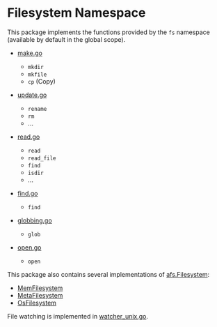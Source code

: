 # Filesystem Namespace

This package implements the functions provided by the ``fs`` namespace (available by default in the global scope).
- [make.go](./make.go)
    - ``mkdir``
    - ``mkfile``
    - ``cp`` (Copy)

- [update.go](./update.go)
    - ``rename``
    - ``rm``
    - ...

- [read.go](./read.go)
    - ``read``
    - ``read_file``
    - ``find``
    - ``isdir``
    - ...

- [find.go](./find.go)
    - ``find``

- [globbing.go](./globbing.go)
    - ``glob``

- [open.go](./open.go)
    - ``open``

This package also contains several implementations of [afs.Filesystem](../../afs/abstract_fs.go):
- [MemFilesystem](./memory_filesystem.go)
- [MetaFilesystem](./meta_filesystem.go)
- [OsFilesystem](./os_filesystem_unix.go)

File watching is implemented in [watcher_unix.go](./watcher_unix.go).